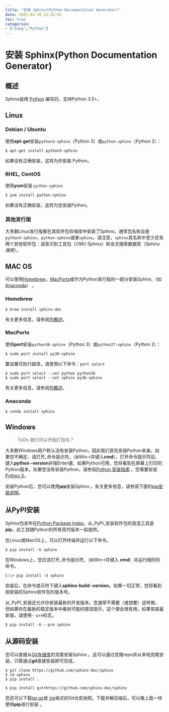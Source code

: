 ```yaml
---
title: "安装 Sphinx(Python Documentation Generator)"
date: 2022-04-20 22:52:51
toc: true
categories:
- ["Lang","Python"]
---
```


# 安装 Sphinx(Python Documentation Generator)
<a name="32479697-4cf0-402d-b5b3-5a04e7a7f239"></a>



## 概述
Sphinx是用 [Python](https://docs.python-guide.org/) 编写的，支持Python 3.5+。
<a name="c95eba2b-f6de-4c27-ba80-2acedebbc1b3"></a>
## Linux
<a name="4457221a-8288-44ca-9273-a129b512d046"></a>
### Debian / Ubuntu
使用**apt-get**安装`python3-sphinx`（Python 3）或`python-sphinx`（Python 2）：
```
$ apt-get install python3-sphinx
```
如果没有正确安装，这将为你安装 Python。
<a name="bd8f47e8-3f1e-493e-bec2-7197824d1d23"></a>
### RHEL, CentOS
使用**yum**安装 `python-sphinx`
```
$ yum install python-sphinx
```
如果没有正确安装，这将为您安装Python。
<a name="fb0bbc52-e2b9-4fa2-bbc6-e98e57e8623c"></a>
### 其他发行版
大多数Linux发行版都在其软件包存储库中安装了Sphinx。通常包名称会是`python3-sphinx`，`python-sphinx`或者`sphinx`。请注意，`sphinx`其名称中至少还有两个其他软件包：语音识别工具包（_CMU Sphinx_）和全文搜索数据库（_Sphinx搜索_）。
<a name="263f4cf3-e9e5-4f5b-b508-958e53d59e63"></a>
## MAC OS
可以使用[Homebrew](https://brew.sh/)，[MacPorts](https://www.macports.org/)或作为Python发行版的一部分安装Sphinx,（如[Anaconda](https://www.anaconda.com/download/#macos)） 。
<a name="fe58f5e1-8421-4def-b4a4-b1aa4e0105b7"></a>
### Homebrew
```
$ brew install sphinx-doc
```
有关更多信息，请参阅[包概述](https://formulae.brew.sh/formula/sphinx-doc)。
<a name="d7aea04b-2835-4a1f-883c-942b61f222b3"></a>
### MacPorts
使用**port**安装`python36-sphinx`（Python 3）或`python27-sphinx`（Python 2）：
```
$ sudo port install py36-sphinx
```
要设置可执行路径，请使用以下命令：`port select`
```
$ sudo port select --set python python36
$ sudo port select --set sphinx py36-sphinx
```
有关更多信息，请参阅[包概述](https://www.macports.org/ports.php?by=library&substr=py36-sphinx)。
<a name="8fd47408-4d69-459d-9f0b-05f92b91f1b6"></a>
### Anaconda
```
$ conda install sphinx
```
<a name="0359ad22-a21a-4851-935a-48c3fcae3ea8"></a>
## Windows
> ToDo 我们可以开始打包吗？

大多数Windows用户默认没有安装Python，因此我们首先安装Python本身。如果您不确定，请打开_命令提示符_（⊞Win-r并键入**cmd**）。打开命令提示符后，键入**python –version**并按Enter键。如果Python可用，您将看到在屏幕上打印的Python版本。如果您没有安装Python，请参阅[Python 安装指南](https://docs.python-guide.org/) 。您需要安装[Python 3](https://docs.python-guide.org/starting/install3/win/)。

安装Python后，您可以使用**pip**安装Sphinx 。有关更多信息，请参阅下面的[pip安装说明](http://www.sphinx-doc.org/en/master/usage/installation.html#install-pypi)。
<a name="facb1301-fc6c-4d5f-a1d3-0b20dbd496ec"></a>
## 从PyPI安装
Sphinx包发布在[Python Package Index](https://pypi.org/project/Sphinx/)。从_PyPI_安装软件包的首选工具是**pip**。此工具随Python的所有现代版本一起提供。

在Linux或MacOS上，可以打开终端并运行以下命令。
```
$ pip install -U sphinx
```
在Windows上，您应该打开_命令提示符_（⊞Win-r并键入 **cmd**）并运行相同的命令。
```
C:\> pip install -U sphinx
```
安装后，在命令提示符下键入**sphinx-build –version**。如果一切正常，您将看到刚安装的Sphinx软件包的版本号。

从_PyPI_安装还允许你安装最新的开发版本。您通常不需要（或想要）这样做，但如果你在最新的稳定版本中看到可能的错误提示，这个便会很有用。如果安装最新版，请使用`--pre`标志。
```
$ pip install -U --pre sphinx
```
<a name="03ee30dc-9c15-4ffa-9eac-c37a9ab88115"></a>
## 从源码安装
您可以直接从[Git存储库](https://github.com/sphinx-doc/sphinx)的克隆安装Sphinx 。这可以通过克隆repo并从本地克隆安装，只需通过**git**直接安装即可完成。
```
$ git clone https://github.com/sphinx-doc/sphinx
$ cd sphinx
$ pip install .
```
```
$ pip install git+https://github.com/sphinx-doc/sphinx
```
您还可以下载[tar.gz](https://github.com/sphinx-doc/sphinx/archive/master.tar.gz)或 [zip](https://github.com/sphinx-doc/sphinx/archive/master.zip)格式的Git仓库快照。下载并解压缩后，可以像上面一样使用**pip**进行安装 。

